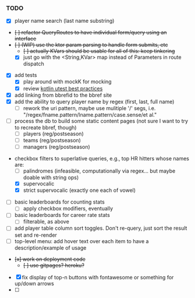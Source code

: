 ### TODO

- [x] player name search (last name substring)
- ~~[ ] refactor QueryRoutes to have individual form/query using an interface~~
- ~~[ ] (WIP) use the ktor param parsing to handle form submits, etc~~
    - ~~[ ] actually KVars should be usable for all of this: keep tinkering~~
    - [x] just go with the <String,KVar> map instead of Parameters in route dispatch
- [x] add tests
    - [x] play around with mockK for mocking
    - [x] review [kotlin utest best practices](https://phauer.com/2018/best-practices-unit-testing-kotlin/#change-the-lifecycle-default-for-every-test-class)
- [x] add linking from bbrefid to the bbref site
- [x] add the ability to query player name by regex (first, last, full name)
    - [ ] rework the uri pattern, maybe use mulitiple '/' segs, i.e. "/regex/fname.pattern/lname.pattern/case.sense/et al."
- [ ] process the db to build some static content pages (not sure I want to try to recreate bbref, though)
    - [ ] players (reg/postseason)
    - [ ] teams (reg/postseason)
    - [ ] managers (reg/postseason)
- checkbox filters to superlative queries, e.g., top HR hitters whose names are:
    - [ ] palindromes (infeasible, computationally via regex... but maybe doable with string ops)
    - [x] supervocalic
    - [x] strict supervocalic (exactly one each of vowel)
- [ ] basic leaderboards for counting stats 
    - [ ] apply checkbox modifiers, eventually
- [ ] basic leaderboards for career rate stats 
    - [ ] filterable, as above
- [ ] add player table column sort toggles. Don't re-query, just sort the result set and re-render
- [ ] top-level menu: add hover text over each item to have a description/example of usage
- ~~[x] work on deployment code~~
    - ~~[ ] use gitpages? heroku?~~
- [x] fix display of top-n buttons with fontawesome or something for up/down arrows
- [ ]
